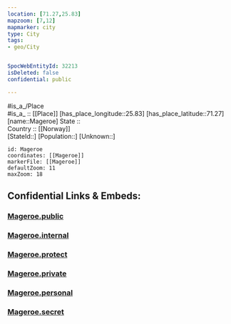 ```yaml
---
location: [71.27,25.83] 
mapzoom: [7,12] 
mapmarker: city 
type: City
tags:
- geo/City


SpocWebEntityId: 32213
isDeleted: false
confidential: public

---
```

#is_a_/Place  
#is_a_ :: [[Place]] 
[has_place_longitude::25.83] 
[has_place_latitude::71.27] 
[name::Mageroe] 
State ::  
Country :: [[Norway]]  
[StateId::] 
[Population::] 
[Unknown::] 


```leaflet
id: Mageroe
coordinates: [[Mageroe]] 
markerFile: [[Mageroe]] 
defaultZoom: 11 
maxZoom: 18
```


## Confidential Links & Embeds: 

### [Mageroe.public](/_public/\Earth\Continent\Europe\Europe~North\Norway\CityMageroe.public.md) 

### [Mageroe.internal](/_internal/\Earth\Continent\Europe\Europe~North\Norway\CityMageroe.internal.md) 

### [Mageroe.protect](/_protect/\Earth\Continent\Europe\Europe~North\Norway\CityMageroe.protect.md) 

### [Mageroe.private](/_private/\Earth\Continent\Europe\Europe~North\Norway\CityMageroe.private.md) 

### [Mageroe.personal](/_personal/\Earth\Continent\Europe\Europe~North\Norway\CityMageroe.personal.md) 

### [Mageroe.secret](/_secret/\Earth\Continent\Europe\Europe~North\Norway\CityMageroe.secret.md)

